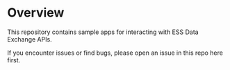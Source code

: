# Overview
This repository contains sample apps for interacting with ESS Data Exchange APIs. 

If you encounter issues or find bugs, please open an issue in this repo here first.